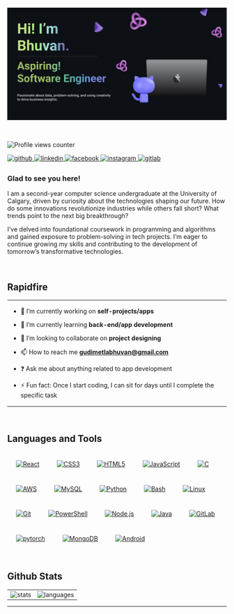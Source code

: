 ![alt text](https://github.com/BhuvanGudi/BhuvanGudi/blob/main/Banner1.jpg?raw=true)

</br>

![Profile views counter](https://komarev.com/ghpvc/?username=BhuvanGudi&&style=flat-square)

<a href="https://github.com/BhuvanGudi" target="_blank">
<img src=https://img.shields.io/badge/github-%2324292e.svg?&style=for-the-badge&logo=github&logoColor=white alt=github style="margin-bottom: 5px;" />
</a>
<a href="https://linkedin.com/in/Bhuvan Gudimetla" target="_blank">
<img src=https://img.shields.io/badge/linkedin-%231E77B5.svg?&style=for-the-badge&logo=linkedin&logoColor=white alt=linkedin style="margin-bottom: 5px;" />
</a>
<a href="https://www.facebook.com/Bhuvan Gudimetla" target="_blank">
<img src=https://img.shields.io/badge/facebook-%232E87FB.svg?&style=for-the-badge&logo=facebook&logoColor=white alt=facebook style="margin-bottom: 5px;" />
</a>
<a href="https://instagram.com/bhuvan_1318" target="_blank">
<img src=https://img.shields.io/badge/instagram-%23000000.svg?&style=for-the-badge&logo=instagram&logoColor=white alt=instagram style="margin-bottom: 5px;" />
</a>
<a href="https://gitlab.com/bhuvan.gudimetla" target="_blank">
<img src=https://img.shields.io/badge/gitlab-330F63.svg?&style=for-the-badge&logo=gitlab&logoColor=white alt=gitlab style="margin-bottom: 5px;" />
</a>  
  

<br/> 


### Glad to see you here!  
I am a second-year computer science undergraduate at the University of Calgary, driven by curiosity about the technologies shaping our future. How do some innovations revolutionize industries while others fall short? What trends point to the next big breakthrough?

I’ve delved into foundational coursework in programming and algorithms and gained exposure to problem-solving in tech projects. I’m eager to continue growing my skills and contributing to the development of tomorrow’s transformative technologies.  
  

<br/> 


## Rapidfire  
<table><tr><td valign="top">


- 🔭 I’m currently working on **self-projects/apps**
  

- 🌱 I’m currently learning **back-end/app development**
  

- 👯 I’m looking to collaborate on **project designing**
 

- 📫 How to reach me **gudimetlabhuvan@gmail.com**
  

- ❓ Ask me about anything related to app development  
  

- ⚡ Fun fact: Once I start coding, I can sit for days until I complete the specific task 



</td></tr></table>    


<br/> 


## Languages and Tools  
<div style="display: flex; flex-wrap: wrap; align="center" width: 100%; padding: 10px;>  
<a href="https://reactjs.org/" target="_blank"><img style="margin: 20px" src="https://profilinator.rishav.dev/skills-assets/react-original-wordmark.svg" alt="React" height="50" width="50" /></a>  
<a href="https://www.w3schools.com/css/" target="_blank"><img style="margin: 20px" src="https://profilinator.rishav.dev/skills-assets/css3-original-wordmark.svg" alt="CSS3" height="50" width="50" /></a>  
<a href="https://en.wikipedia.org/wiki/HTML5" target="_blank"><img style="margin: 20px" src="https://profilinator.rishav.dev/skills-assets/html5-original-wordmark.svg" alt="HTML5" height="50" width="50" /></a>  
<a href="https://www.javascript.com/" target="_blank"><img style="margin: 20px" src="https://profilinator.rishav.dev/skills-assets/javascript-original.svg" alt="JavaScript" height="50" width="50" /></a>  
<a href="https://www.cprogramming.com/" target="_blank"><img style="margin: 20px" src="https://profilinator.rishav.dev/skills-assets/c-original.svg" alt="C" height="50" width="50" /></a>  
<a href="https://aws.amazon.com/" target="_blank"><img style="margin: 20px" src="https://profilinator.rishav.dev/skills-assets/amazonwebservices-original-wordmark.svg" alt="AWS" height="50" width="50" /></a>  
<a href="https://www.mysql.com/" target="_blank"><img style="margin: 20px" src="https://profilinator.rishav.dev/skills-assets/mysql-original-wordmark.svg" alt="MySQL" height="50" width="50" /></a>  
<a href="https://www.python.org/" target="_blank"><img style="margin: 20px" src="https://profilinator.rishav.dev/skills-assets/python-original.svg" alt="Python" height="50" width="50" /></a>  
<a href="https://www.gnu.org/software/bash/" target="_blank"><img style="margin: 20px" src="https://profilinator.rishav.dev/skills-assets/gnu_bash-icon.svg" alt="Bash" height="50" width="50" /></a>  
<a href="https://www.linux.org/" target="_blank"><img style="margin: 20px" src="https://profilinator.rishav.dev/skills-assets/linux-original.svg" alt="Linux" height="50" width="50" /></a>  
<a href="https://github.com/" target="_blank"><img style="margin: 20px" src="https://profilinator.rishav.dev/skills-assets/git-scm-icon.svg" alt="Git" height="50" width="50" /></a>  
<a href="https://docs.microsoft.com/en-us/powershell/" target="_blank"><img style="margin: 20px" src="https://profilinator.rishav.dev/skills-assets/powershell.png" alt="PowerShell" height="50" width="50" /></a>  
<a href="https://nodejs.org/" target="_blank"><img style="margin: 20px" src="https://profilinator.rishav.dev/skills-assets/nodejs-original-wordmark.svg" alt="Node.js" height="50" width="50" /></a>  
<a href="https://www.java.com/" target="_blank"><img style="margin: 20px" src="https://profilinator.rishav.dev/skills-assets/java-original-wordmark.svg" alt="Java" height="50" width="50" /></a>  
<a href="https://about.gitlab.com/" target="_blank"><img style="margin: 20px" src="https://profilinator.rishav.dev/skills-assets/gitlab.svg" alt="GitLab" height="50" width="50" /></a>  
<a href="https://pytorch.org/" target="_blank"><img style="margin: 20px" src="https://profilinator.rishav.dev/skills-assets/pytorch-icon.svg" alt="pytorch" height="50" width="50" /></a>  
<a href="https://www.mongodb.com/" target="_blank"><img style="margin: 20px" src="https://profilinator.rishav.dev/skills-assets/mongodb-original-wordmark.svg" alt="MongoDB" height="50" width="50" /></a>  
<a href="https://www.android.com/intl/en_in/" target="_blank"><img style="margin: 20px" src="https://profilinator.rishav.dev/skills-assets/android-original-wordmark.svg" alt="Android" height="50" width="50" /></a>  
</div>  

<br/>  


## Github Stats  
<table style="border: none;">
    <tr>
        <td>
            <img src="https://github-readme-stats.vercel.app/api?username=BhuvanGudi&show_icons=true&theme=dark&count_private=true&hide_border=false&border_radius=5&order=3" width="300" height="180" style="object-fit: cover;" alt="stats" />
        </td>
<!--         <td>
            <div>
                <img src="https://streak-stats.demolab.com?user=bhuvangudi&locale=en&mode=daily&theme=dark&hide_border=false&border_radius=5&order=3" width="300" height="180" style="object-fit: cover;" alt="streak graph" />
            </div>
        </td> -->
        <td>
            <img src="https://github-readme-stats.vercel.app/api/top-langs/?username=BhuvanGudi&theme=dark&hide_border=false&layout=compact" width="300" height="180" style="object-fit: cover;" alt="languages" />
        </td>
    </tr>
</table>
  

---
